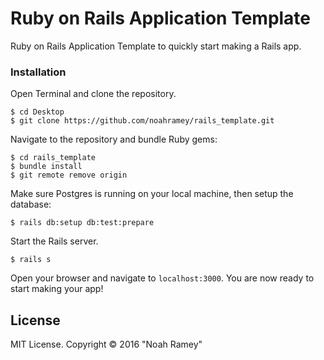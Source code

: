 # Ruby on Rails Application Template

Ruby on Rails Application Template to quickly start making a Rails app.

### Installation

Open Terminal and clone the repository.  
```
$ cd Desktop
$ git clone https://github.com/noahramey/rails_template.git
```

Navigate to the repository and bundle Ruby gems:
```
$ cd rails_template
$ bundle install
$ git remote remove origin
```

Make sure Postgres is running on your local machine, then setup the database:
```
$ rails db:setup db:test:prepare
```

Start the Rails server.
```
$ rails s
```

Open your browser and navigate to `localhost:3000`. You are now ready to start making your app!


License
-------

MIT License. Copyright &copy; 2016 "Noah Ramey"
